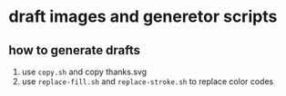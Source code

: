 # draft images and generetor scripts

## how to generate drafts

1. use `copy.sh` and copy thanks.svg
2. use `replace-fill.sh` and `replace-stroke.sh` to replace color codes
